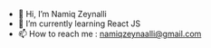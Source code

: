 - 👋 Hi, I’m Namiq Zeynalli
- 🌱 I’m currently learning React JS
- 📫 How to reach me : namiqzeynaalli@gmail.com

<!---
namiqzeynalli/namiqzeynalli is a ✨ special ✨ repository because its `README.md` (this file) appears on your GitHub profile.
You can click the Preview link to take a look at your changes.
--->
